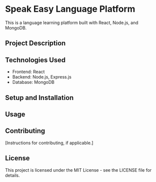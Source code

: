 # Speak Easy Language Platform

This is a language learning platform built with React, Node.js, and MongoDB.

## Project Description



## Technologies Used

- Frontend: React
- Backend: Node.js, Express.js
- Database: MongoDB


## Setup and Installation


## Usage


## Contributing

[Instructions for contributing, if applicable.]

## License

This project is licensed under the MIT License - see the LICENSE file for details.
